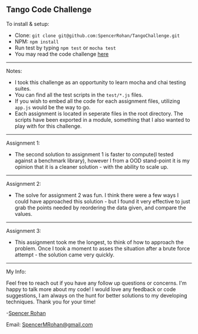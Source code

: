 ## Tango Code Challenge


To install & setup:
 * Clone: ```git clone git@github.com:SpencerRohan/TangoChallenge.git```
 * NPM: ```npm install```
 * Run test by typing ```npm test``` or ```mocha test```
 * You may read the code challenge [here](https://github.com/SpencerRohan/TangoChallenge/blob/master/AssignmentOverview.pdf)

---
Notes:

  * I took this challenge as an opportunity to learn mocha and chai testing suites.
  * You can find all the test scripts in the ```test/*.js``` files.
  * If you wish to embed all the code for each assignment files, utilizing ```app.js``` would be the way to go.
  * Each assignment is located in seperate files in the root directory. The scripts have been exported in a module, something that I also wanted to play with for this challenge.
---

Assignment 1: 
 * The second solution to assignment 1 is faster to compute(I tested against a benchmark library), however I from a OOD stand-point it is my opinion that it is a cleaner solution - with the ability to scale up.
---

Assignment 2:
 * The solve for assignment 2 was fun.  I think there were a few ways I could have approached this solution - but I found it very effective to just grab the points needed by reordering the data given, and compare the values.
--- 
 
Assignment 3: 
 * This assignment took me the longest, to think of how to approach the problem.  Once I took a moment to asses the situation after a brute force attempt - the solution came very quickly.


---
My Info:

Feel free to reach out if you have any follow up questions or concerns. I'm happy to talk more about my code! I would love any feedback or code suggestions, I am always on the hunt for better solutions to my developing techniques. Thank you for your time!

-[Spencer Rohan](SpencerMRohan.com)

Email: SpencerMRohan@gmail.com
